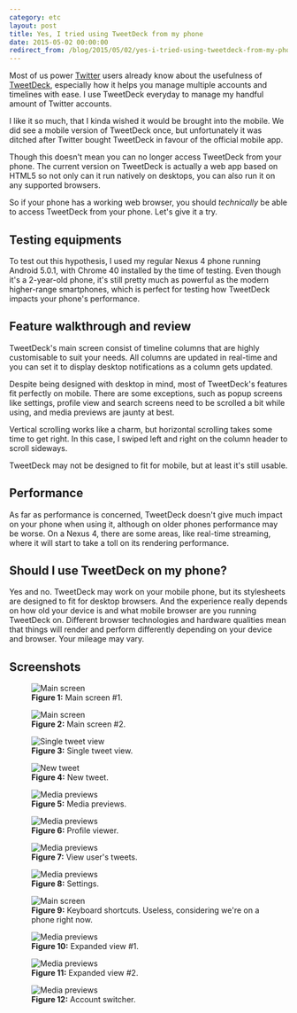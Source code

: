 ```yaml
---
category: etc
layout: post
title: Yes, I tried using TweetDeck from my phone
date: 2015-05-02 00:00:00
redirect_from: /blog/2015/05/02/yes-i-tried-using-tweetdeck-from-my-phone/
---
```


Most of us power [Twitter](https://twitter.com/) users already know about the usefulness of [TweetDeck](https://about.twitter.com/products/tweetdeck), especially how it helps you manage multiple accounts and timelines with ease. I use TweetDeck everyday to manage my handful amount of Twitter accounts.

I like it so much, that I kinda wished it would be brought into the mobile. We did see a mobile version of TweetDeck once, but unfortunately it was ditched after Twitter bought TweetDeck in favour of the official mobile app.

Though this doesn't mean you can no longer access TweetDeck from your phone. The current version on TweetDeck is actually a web app based on HTML5 so not only can it run natively on desktops, you can also run it on any supported browsers.

So if your phone has a working web browser, you should _technically_ be able to access TweetDeck from your phone. Let's give it a try.

## Testing equipments

To test out this hypothesis, I used my regular Nexus 4 phone running Android 5.0.1, with Chrome 40 installed by the time of testing. Even though it's a 2-year-old phone, it's still pretty much as powerful as the modern higher-range smartphones, which is perfect for testing how TweetDeck impacts your phone's performance.

## Feature walkthrough and review

TweetDeck's main screen consist of timeline columns that are highly customisable to suit your needs. All columns are updated in real-time and you can set it to display desktop notifications as a column gets updated.

Despite being designed with desktop in mind, most of TweetDeck's features fit perfectly on mobile. There are some exceptions, such as popup screens like settings, profile view and search screens need to be scrolled a bit while using, and media previews are jaunty at best.

Vertical scrolling works like a charm, but horizontal scrolling takes some time to get right. In this case, I swiped left and right on the column header to scroll sideways.

TweetDeck may not be designed to fit for mobile, but at least it's still usable.

## Performance

As far as performance is concerned, TweetDeck doesn't give much impact on your phone when using it, although on older phones performance may be worse. On a Nexus 4, there are some areas, like real-time streaming, where it will start to take a toll on its rendering performance.

## Should I use TweetDeck on my phone?

Yes and no. TweetDeck may work on your mobile phone, but its stylesheets are designed to fit for desktop browsers. And the experience really depends on how old your device is and what mobile browser are you running TweetDeck on. Different browser technologies and hardware qualities mean that things will render and perform differently depending on your device and browser. Your mileage may vary.

## Screenshots

<figure class="figure-grid">
  <img src="{{ site.baseurl }}/public/images/etc/tweetdeck-mobile/Screenshot_2015-03-11-20-41-16.png" alt="Main screen">
  <figcaption><strong>Figure 1:</strong> Main screen #1.</figcaption>
</figure>

<figure class="figure-grid">
  <img src="{{ site.baseurl }}/public/images/etc/tweetdeck-mobile/Screenshot_2015-03-11-20-43-37.png" alt="Main screen">
  <figcaption><strong>Figure 2:</strong> Main screen #2.</figcaption>
</figure>

<figure class="figure-grid">
  <img src="{{ site.baseurl }}/public/images/etc/tweetdeck-mobile/Screenshot_2015-03-11-20-35-54.png" alt="Single tweet view">
  <figcaption><strong>Figure 3:</strong> Single tweet view.</figcaption>
</figure>

<figure class="figure-grid">
  <img src="{{ site.baseurl }}/public/images/etc/tweetdeck-mobile/Screenshot_2015-03-11-20-23-27.png" alt="New tweet">
  <figcaption><strong>Figure 4:</strong> New tweet.</figcaption>
</figure>

<figure class="figure-grid">
  <img src="{{ site.baseurl }}/public/images/etc/tweetdeck-mobile/Screenshot_2015-03-11-20-33-10.png" alt="Media previews">
  <figcaption><strong>Figure 5:</strong> Media previews.</figcaption>
</figure>

<figure class="figure-grid">
  <img src="{{ site.baseurl }}/public/images/etc/tweetdeck-mobile/Screenshot_2015-03-11-20-34-19.png" alt="Media previews">
  <figcaption><strong>Figure 6:</strong> Profile viewer.</figcaption>
</figure>

<figure class="figure-grid">
  <img src="{{ site.baseurl }}/public/images/etc/tweetdeck-mobile/Screenshot_2015-03-11-20-49-33.png" alt="Media previews">
  <figcaption><strong>Figure 7:</strong> View user's tweets.</figcaption>
</figure>

<figure class="figure-grid">
  <img src="{{ site.baseurl }}/public/images/etc/tweetdeck-mobile/Screenshot_2015-03-11-20-39-30.png" alt="Media previews">
  <figcaption><strong>Figure 8:</strong> Settings.</figcaption>
</figure>

<figure class="figure-grid">
  <img src="{{ site.baseurl }}/public/images/etc/tweetdeck-mobile/Screenshot_2015-03-11-20-46-35.png" alt="Main screen">
  <figcaption><strong>Figure 9:</strong> Keyboard shortcuts. Useless, considering we're on a phone right now.</figcaption>
</figure>

<figure class="figure-grid">
  <img src="{{ site.baseurl }}/public/images/etc/tweetdeck-mobile/Screenshot_2015-03-11-20-51-33.png" alt="Media previews">
  <figcaption><strong>Figure 10:</strong> Expanded view #1.</figcaption>
</figure>

<figure class="figure-grid">
  <img src="{{ site.baseurl }}/public/images/etc/tweetdeck-mobile/Screenshot_2015-03-11-20-51-52.png" alt="Media previews">
  <figcaption><strong>Figure 11:</strong> Expanded view #2.</figcaption>
</figure>

<figure class="figure-grid">
  <img src="{{ site.baseurl }}/public/images/etc/tweetdeck-mobile/Screenshot_2015-03-11-20-53-28.png" alt="Media previews">
  <figcaption><strong>Figure 12:</strong> Account switcher.</figcaption>
</figure>
